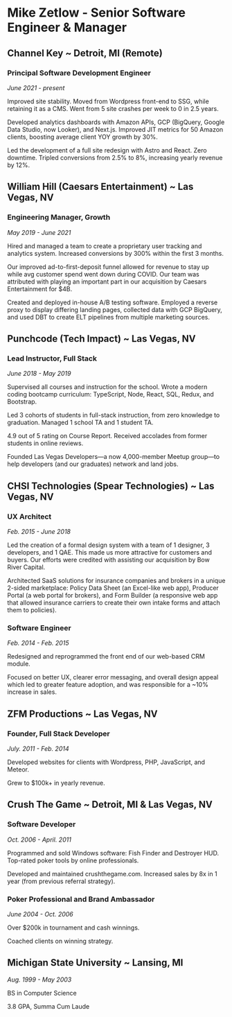 # Mike Zetlow - Senior Software Engineer & Manager


## Channel Key ~ Detroit, MI (Remote)

### Principal Software Development Engineer
_June 2021 - present_

Improved site stability. Moved from Wordpress front-end to SSG, while retaining it as a CMS. Went from 5 site crashes per week to 0 in 2.5 years.

Developed analytics dashboards with Amazon APIs, GCP (BigQuery, Google Data Studio, now Looker), and Next.js. Improved JIT metrics for 50 Amazon clients, boosting average client YOY growth by 30%.

Led the development of a full site redesign with Astro and React. Zero downtime. Tripled conversions from 2.5% to 8%, increasing yearly revenue by 12%.

## William Hill (Caesars Entertainment) ~ Las Vegas, NV
### Engineering Manager, Growth
_May 2019 - June 2021_

Hired and managed a team to create a proprietary user tracking and analytics system. Increased conversions by 300% within the first 3 months.

Our improved ad-to-first-deposit funnel allowed for revenue to stay up while avg customer spend went down during COVID. Our team was attributed with playing an important part in our acquisition by Caesars Entertainment for $4B.

Created and deployed in-house A/B testing software. Employed a reverse proxy to display differing landing pages, collected data with GCP BigQuery, and used DBT to create ELT pipelines from multiple marketing sources.

## Punchcode (Tech Impact) ~ Las Vegas, NV
### Lead Instructor, Full Stack
_June 2018 - May 2019_

Supervised all courses and instruction for the school. Wrote a modern coding bootcamp curriculum: TypeScript, Node, React, SQL, Redux, and Bootstrap.

Led 3 cohorts of students in full-stack instruction, from zero knowledge to graduation. Managed 1 school TA and 1 student TA.

4.9 out of 5 rating on Course Report. Received accolades from former students in online reviews.

Founded Las Vegas Developers—a now 4,000-member Meetup group—to help developers (and our graduates) network and land jobs.

## CHSI Technologies (Spear Technologies) ~ Las Vegas, NV
### UX Architect
_Feb. 2015 - June 2018_

Led the creation of a formal design system with a team of 1 designer, 3 developers, and 1 QAE. This made us more attractive for customers and buyers. Our efforts were credited with assisting our acquisition by Bow River Capital.

Architected SaaS solutions for insurance companies and brokers in a unique 2-sided marketplace: Policy Data Sheet (an Excel-like web app), Producer Portal (a web portal for brokers), and Form Builder (a responsive web app that allowed insurance carriers to create their own intake forms and attach them to policies).

### Software Engineer
_Feb. 2014 - Feb. 2015_

Redesigned and reprogrammed the front end of our web-based CRM module.

Focused on better UX, clearer error messaging, and overall design appeal which led to greater feature adoption, and was responsible for a ~10% increase in sales.

## ZFM Productions ~ Las Vegas, NV
### Founder, Full Stack Developer
_July. 2011 - Feb. 2014_

Developed websites for clients with Wordpress, PHP, JavaScript, and Meteor.

Grew to $100k+ in yearly revenue.

## Crush The Game ~ Detroit, MI & Las Vegas, NV
### Software Developer
_Oct. 2006 - April. 2011_

Programmed and sold Windows software: Fish Finder and Destroyer HUD. Top-rated poker tools by online professionals.

Developed and maintained crushthegame.com. Increased sales by 8x in 1 year (from previous referral strategy).

### Poker Professional and Brand Ambassador
_June 2004 - Oct. 2006_

Over $200k in tournament and cash winnings.

Coached clients on winning strategy.

## Michigan State University ~ Lansing, MI
_Aug. 1999 - May 2003_

BS in Computer Science

3.8 GPA, Summa Cum Laude


